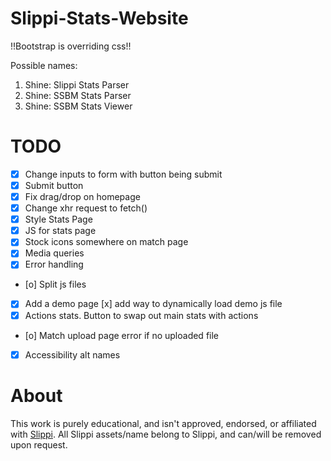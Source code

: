 # Slippi-Stats-Website

!!Bootstrap is overriding css!!

Possible names:

1. Shine: Slippi Stats Parser
2. Shine: SSBM Stats Parser
3. Shine: SSBM Stats Viewer

# TODO

- [x] Change inputs to form with button being submit
- [x] Submit button
- [x] Fix drag/drop on homepage
- [x] Change xhr request to fetch()
- [x] Style Stats Page
- [x] JS for stats page
- [x] Stock icons somewhere on match page
- [x] Media queries
- [x] Error handling
- [o] Split js files
- [x] Add a demo page [x] add way to dynamically load demo js file
- [x] Actions stats. Button to swap out main stats with actions
- [o] Match upload page error if no uploaded file
- [x] Accessibility alt names

# About

This work is purely educational, and isn't approved, endorsed, or affiliated with [Slippi](https://slippi.gg/). All Slippi assets/name belong to Slippi, and can/will be removed upon request.
